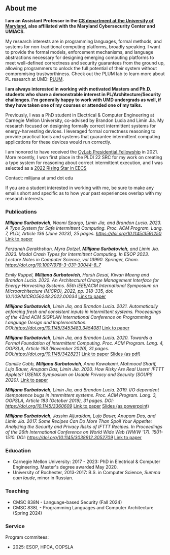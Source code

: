 ## About me

**I am an Assistant Professor in the [CS department at the University of Maryland](https://www.cs.umd.edu/), also affiliated with the Maryland Cybersecurity Center and UMIACS.**

My research interests are in programming languages, formal methods, and systems for non-traditional computing platforms, broadly speaking. 
I want to provide the formal models, enforcement mechanisms, and language abstractions necessary for designing emerging computing platforms to meet well-defined correctness and security guarantees from the ground up, allowing programmers to unlock the full potential of their system without compromising trustworthiness. Check out the PLUM lab to learn more about PL research at UMD: [PLUM](https://plum-umd.github.io/).

**I am always interested in working with motivated Masters and Ph.D. students who share a demonstrable interest in PL/Architecture/Security challenges. I'm generally happy to work with UMD undergrads as well, if they have taken one of my courses or attended one of my talks.**

Previously, I was a PhD student in Electrical & Computer Engineering at Carnegie Mellon University, co-advised by Brandon Lucia and Limin Jia. My research focused on designing formally correct 
intermittent systems for energy-harvesting devices. I leveraged formal correctness reasoning to provide practical tools and systems that guarantee intermittent computing applications for these devices would run correctly.  

I am honored to have received the [CyLab Presidential Fellowship](https://cylab.cmu.edu/news/2021/08/11-presidential-fellows.html) in 2021. More recently, I won first place in the PLDI 22 SRC for 
my work on creating a type system for reasoning about correct intermittent execution, and 
I was selected as a [2022 Rising Star in EECS](https://risingstars.utexas.edu/profiles/milijana-surbatovich)


Contact: milijana at umd dot edu

If you are a student interested in working with me, be sure to make any emails short and specific as to how your past experiences overlap with my research interests. 

### Publications
_**Milijana Surbatovich**, Naomi Spargo, Limin Jia, and Brandon Lucia. 2023. A Type System for Safe Intermittent Computing. Proc. ACM Program. Lang. 7, PLDI, Article 136 (June 2023), 25 pages. https://doi.org/10.1145/3591250_ [Link to paper](./assets/docs/surbatovich_pldi23_curricle.pdf) 

_Farzaneh Derakhshan, Myra Dotzel, **Milijana Surbatovich**, and Limin Jia. 2023. Modal Crash Types for Intermittent Computing. In ESOP 2023. Lecture Notes in Computer Science, vol 13990. Springer, Cham. https://doi.org/10.1007/978-3-031-30044-8_7_


_Emily Ruppel, **Milijana Surbatovich**, Harsh Desai, Kiwan Maeng and Brandon Lucia. 2022. An Architectural Charge Management Interface for Energy-Harvesting Systems. 55th IEEE/ACM International Symposium on Microarchitecture (MICRO), 2022, pp. 318-335, doi: 10.1109/MICRO56248.2022.00034_
 [Link to paper](./assets/docs/culpeo.pdf)

_**Milijana Surbatovich**, Limin Jia, and Brandon Lucia. 2021. Automatically enforcing fresh and consistent inputs in intermittent systems. Proceedings of the 42nd ACM SIGPLAN International Conference on Programming Language Design and Implementation. DOI:https://doi.org/10.1145/3453483.3454081_ [Link to paper](./assets/docs/pldi21main-p363-p-ad47bbe125-51344-final.pdf)

_**Milijana Surbatovich**, Limin Jia, and Brandon Lucia. 2020. Towards a Formal Foundation of Intermittent Computing. 
Proc. ACM Program. Lang. 4, OOPSLA, Article 163 (November 2020), 31 pages. DOI:https://doi.org/10.1145/3428231_ 
[Link to paper](./assets/docs/surbatovich_oopsla20.pdf) [Slides (as pdf)](./assets/docs/formal_foundation_flat_copy.pdf) 

_Camille Cobb, **Milijana Surbatovich**, Anna Kawakami, Mahmood Sharif, Lujo Bauer, Anupam Das, Limin Jia. 2020. How Risky Are Real Users’ IFTTT Applets? USENIX Symposium on Usable Privacy and Security (SOUPS 2020)._ [Link to paper](https://camillec.com/SOUPS_2020_IFTTT.pdf)  

_**Milijana Surbatovich**, Limin Jia, and Brandon Lucia. 2019. I/O dependent idempotence bugs in intermittent systems. 
Proc. ACM Program. Lang. 3, OOPSLA, Article 183 (October 2019), 31 pages. DOI: https://doi.org/10.1145/3360609_
[Link to paper](./assets/docs/oopsla19main-p401-p.pdf)     [Slides (as powerpoint)](./assets/docs/ibis_presentation_short.pptx)

_**Milijana Surbatovich**, Jassim Aljuraidan, Lujo Bauer, Anupam Das, and Limin Jia. 2017. Some Recipes Can Do More Than Spoil Your Appetite: Analyzing the Security and Privacy Risks of IFTTT Recipes. In Proceedings of the 26th International Conference on World Wide Web (WWW '17). 1501-1510. DOI: https://doi.org/10.1145/3038912.3052709_ 
[Link to paper](https://www.archive.ece.cmu.edu/~lbauer/papers/2017/www2017-ifttt-info-flows.pdf)


### Education
- Carnegie Mellon University: 2017 - 2023: PhD in Electrical & Computer Engineering. Master's degree awarded May 2020.
- University of Rochester, 2013-2017: B.S. in Computer Science, _Summa cum laude_, minor in Russian.

### Teaching 
- CMSC 838N - Language-based Security (Fall 2024)
- CMSC 838L - Programming Languages and Computer Architecture (Spring 2024)

### Service

Program commitees: 
- 2025: ESOP, HPCA, OOPSLA